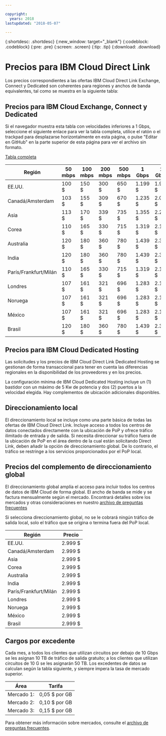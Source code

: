 ```yaml
---

copyright:
  years: 2018
lastupdated: "2018-05-07"

---
```


{:shortdesc: .shortdesc}
{:new_window: target="_blank"}
{:codeblock: .codeblock}
{:pre: .pre}
{:screen: .screen}
{:tip: .tip}
{:download: .download}


# Precios para IBM Cloud Direct Link 

Los precios correspondientes a las ofertas IBM Cloud Direct Link Exchange, Connect y Dedicated son coherentes para regiones y anchos de banda equivalentes, tal como se muestra en la siguiente tabla:

## Precios para IBM Cloud Exchange, Connect y Dedicated

Si el navegador muestra esta tabla con velocidades inferiores a 1 Gbps, seleccione el siguiente enlace para ver la tabla completa, utilice el ratón o el trackpad para desplazarse horizontalmente en esta página, o pulse "Editar en GitHub" en la parte superior de esta página para ver el archivo sin formato.

[Tabla completa](pricing-table.html)

| Región | 50 mbps | 100 mbps | 200 mbps | 500 mbps | 1 Gbps | 2 Gbps | 5 Gbps | 10 Gbps |
|----|----|----|----|----|----|----|----|----|
| EE.UU. |  100 $ | 150 $ | 300 $ | 650 $ | 1.199 $ | 1.999 $ | 3.750 $ | 4.999 $ |
| Canadá/Amsterdam |  103 $ | 155 $ | 309 $ | 670 $ | 1.235 $ | 2.059 $ | 3.863 $ | 5.149 $ |
| Asia | 113 $ | 170 $ | 339 $ | 735 $ | 1.355 $ | 2.259 $ | 4.238 $ | 5.649 $ |
| Corea | 110 $ | 165 $ | 330 $ | 715 $ | 1.319 $ | 2.199 $ | 4.125 $ | 5.499 $ |
| Australia | 120 $ | 180 $ | 360 $ | 780 $ | 1.439 $ | 2.399 $ | 4.500 $| 5.999 $ |
| India | 120 $ | 180 $ | 360 $ | 780 $ | 1.439 $ | 2.399 $ | 4.500 $| 5.999 $ |
| París/Frankfurt/Milán |  110 $ | 165 $ | 330 $ | 715 $ | 1.319 $ | 2.199 $ | 4.125 $ | 5.499 $ |
|Londres |  107 $ | 161 $ | 321 $ | 696 $ | 1.283 $ | 2.139 $ | 4.013 $ | 5.349 $ |
| Noruega | 107 $ | 161 $ | 321 $ | 696 $ | 1.283 $ | 2.139 $ | 4.013 $ | 5.349 $ |
| México| 107 $ | 161 $ | 321 $ | 696 $ | 1.283 $ | 2.139 $ | 4.013 $ | 5.349 $ |
|Brasil | 120 $ | 180 $ | 360 $ | 780 $ | 1.439 $ | 2.399 $ | 4.500 $| 5.999 $ |


## Precios para IBM Cloud Dedicated Hosting

Las solicitudes y los precios de IBM Cloud Direct Link Dedicated Hosting se gestionan de forma transaccional para tener en cuenta las diferencias regionales en la disponibilidad de los proveedores y en los precios.

La configuración mínima de IBM Cloud Dedicated Hosting incluye un (1) bastidor con un máximo de 5 Kw de potencia y dos (2) puertos a la velocidad elegida. Hay complementos de ubicación adicionales disponibles.

## Direccionamiento local

El direccionamiento local se incluye como una parte básica de todas las ofertas de IBM Cloud Direct Link. Incluye acceso a todos los centros de datos conectados directamente con la ubicación de PoP y ofrece tráfico ilimitado de entrada y de salida. Si necesita direccionar su tráfico fuera de la ubicación de PoP en el área dentro de la cual están solicitando Direct Link, deben añadir la opción de direccionamiento global. De lo contrario, el tráfico se restringe a los servicios proporcionados por el PoP local.

## Precios del complemento de direccionamiento global

El direccionamiento global amplía el acceso para incluir todos los centros de datos de IBM Cloud de forma global. El ancho de banda se mide y se factura mensualmente según el mercado. Encontrará detalles sobre los mercados y otras consideraciones en nuestro [archivo de preguntas frecuentes](faqs.html#what-are-the-local-routing-and-global-routing-options)

Si selecciona direccionamiento global, no se le cobrará ningún tráfico de salida local, solo el tráfico que se origina o termina fuera del PoP local.

| Región | Precio |
|---------|----------|
|EE.UU. | 2.999 $ |
|Canadá/Amsterdam | 2.999 $ |
|Asia | 2.999 $ |
|Corea | 2.999 $ |
|Australia | 2.999 $ |
|India | 2.999 $ |
|París/Frankfurt/Milán | 2.999 $ |
|Londres | 2.999 $ |
|Noruega | 2.999 $ |
|México | 2.999 $ |
|Brasil | 2.999 $ |

## Cargos por excedente

Cada mes, a todos los clientes que utilizan circuitos por debajo de 10 Gbps se les asignan 10 TB de tráfico de salida gratuito; a los clientes que utilizan circuitos de 10 G se les asignarán 50 TB. Los excedentes de datos se calculan según la tabla siguiente, y siempre impera la tasa de mercado superior. 

|Área | Tarifa |
|--------|--------|
| Mercado 1: | 0,05 $ por GB |
| Mercado 2: | 0,10 $ por GB |
| Mercado 3: | 0,15 $ por GB |

Para obtener más información sobre mercados, consulte el [archivo de preguntas frecuentes](faqs.html#what-are-the-local-routing-and-global-routing-options).
